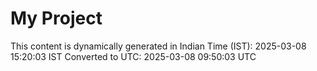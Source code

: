 # My Project

This content is dynamically generated in Indian Time (IST): 2025-03-08 15:20:03 IST
Converted to UTC: 2025-03-08 09:50:03 UTC

